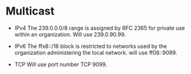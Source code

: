 # Multicast
 * IPv4
    The 239.0.0.0/8 range is assigned by RFC 2365 for private use within an
    organization.
    Will use 239.0.90.99.

 * IPv6
    The ffx8::/16 block is restricted to networks used by the organization
    administering the local network.
    will use ff08::9099.

 * TCP
    Will use port number TCP 9099.
